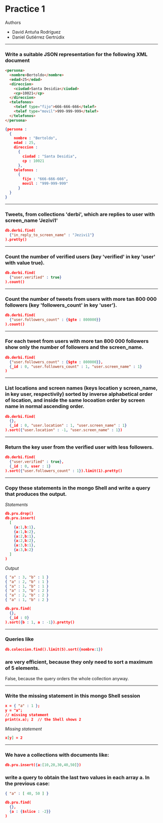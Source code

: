 # Practice 1
Authors
 - David Antuña Rodríguez
 - Daniel Gutiérrez Gertrúdix

------
### Write a suitable JSON  representation for the following XML document
```html
<persona>
  <nombre>Bertoldo</nombre>
  <edad>25</edad>
  <direccion>
    <ciudad>Santa Desidia</ciudad>
    <cp>10021</cp>
  </direccion>
  <telefonos>
    <telef type="fijo">666-666-666</telef>
    <telef type="movil">999-999-999</telef>
  </telefonos>
</persona>
```

```json
{persona :
  {
    nombre : "Bertoldo",
    edad : 25,
    direccion :
      {
        ciudad : "Santa Desidia",
        cp : 10021
      },
    telefonos :
      {
        fijo : "666-666-666",
        movil : "999-999-999"
      }
  }
}
```

------
### Tweets, from collections 'derbi',  which are replies to user with screen_name 'Jezivi1'

```json
db.derbi.find(
  {"in_reply_to_screen_name" : "Jezivi1"}
).pretty()
```

------
### Count the number of verified users (key 'verified' in key 'user'  with value true).

```json
db.derbi.find(
  {"user.verified" : true}
).count()
```

------
### Count the number of tweets from users with more tan 800 000 followers (key 'followers_count' in key 'user').

```json
db.derbi.find(
  {"user.followers_count" : {$gte : 800000}}
).count()
```

------
### For each tweet from users with more tan 800 000 followers show only the number of followers and the screen_name.

```json
db.derbi.find(
  {"user.followers_count" : {$gte : 800000}},
  {_id : 0, "user.followers_count" : 1, "user.screen_name" : 1}
)
```

------
### List locations  and screen names (keys location y screen_name, in key user, respectivily)  sorted by inverse alphabetical order of location, and inside the same locoation order by screen name  in normal ascending order.

```json
db.derbi.find(
  {},
  {_id : 0, "user.location" : 1, "user.screen_name" : 1}
).sort({"user.location" : -1, "user.screen_name" : 1})
```

------
### Return the key user from the verified user with less followers.

```json
db.derbi.find(
  {"user.verified" : true},
  {_id : 0, user : 1}
).sort({"user.followers_count" : 1}).limit(1).pretty()
```

------
### Copy these statements in the mongo Shell and write a query that produces the output.
_Statements_
```json
db.pru.drop()
db.pru.insert(
  [
    {a:1,b:1},
    {a:1,b:2},
    {a:2,b:1},
    {a:2,b:2},
    {a:3,b:1},
    {a:3,b:2}
  ]
)
```
_Output_
```json
{ "a" : 3, "b" : 1 }
{ "a" : 2, "b" : 1 }
{ "a" : 1, "b" : 1 }
{ "a" : 3, "b" : 2 }
{ "a" : 2, "b" : 2 }
{ "a" : 1, "b" : 2 }
```

```json
db.pru.find(
  {},
  {_id : 0}
).sort({b : 1, a : -1}).pretty()
```

------
### Queries like
```json
db.coleccion.find().limit(5).sort({nombre:1})
```
### are very efficient, because they only need to sort a maximum of 5 elements.

False, because the query orders the whole collection anyway.

------
### Write the missing statement in this mongo Shell session
```json
x = { "a" : 1 };
y = "a";
// missing statement
print(x.a); 2  // the Shell shows 2
```

_Missing statement_
```json
x[y] = 2
```
------
### We have a collections with documents like:
```json
db.pru.insert({a:[10,20,30,40,50]})
```
### write a query to obtain the last two values in each array a. In the previous case:
```json
{ "a" : [ 40, 50 ] }
```

```json
db.pru.find(
  {},
  {a : {$slice : -2}}
)
```